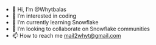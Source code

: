 - 👋 Hi, I’m @Whytbalas
- 👀 I’m interested in coding
- 🌱 I’m currently learning Snowflake
- 💞️ I’m looking to collaborate on Snowflake communities
- 📫 How to reach me mail2whyt@gmail.com

<!---
Whytbalas/Whytbalas is a ✨ special ✨ repository because its `README.md` (this file) appears on your GitHub profile.
You can click the Preview link to take a look at your changes.
--->

